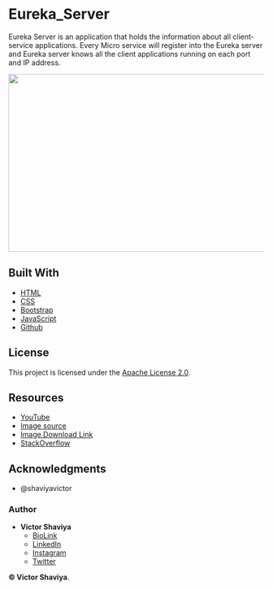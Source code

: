 # Eureka_Server
Eureka Server is an application that holds the information about all client-service applications. Every Micro service will register into the Eureka server and Eureka server knows all the client applications running on each port and IP address.

<img src="#" width="600" height="350" alt="">             

## Built With

* [HTML](https://developer.mozilla.org/en-US/docs/Web/HTML)
* [CSS](https://developer.mozilla.org/en-US/docs/Web/css)
* [Bootstrap](https://getbootstrap.com/docs/5.2/getting-started/introduction/)
* [JavaScript](https://developer.mozilla.org/en-US/docs/Web/JavaScript)
* [Github](https://github.com/ShaviyaVictor/shaviya)

## License

This project is licensed under the [Apache License 2.0](https://github.com/ShaviyaVictor/custom_setup_template/blob/main/LICENSE).

## Resources
- [YouTube](#)
- [Image source](#)
- [Image Download Link](#)
- [StackOverflow](#)


## Acknowledgments

* @shaviyavictor

### Author

* **Victor Shaviya**
    - [BioLink](https://bio.link/shaviya)
    - [LinkedIn](https://www.linkedin.com/in/ShaviyaVictor/)
    - [Instagram](https://www.instagram.com/shaviyavictor/)
    - [Twitter](https://twitter.com/ShaviyaVictor)


**© Victor Shaviya**.